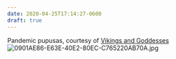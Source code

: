 ```yaml
---
date: 2020-04-25T17:14:27-0600
draft: true
---
```




Pandemic pupusas, courtesy of [Vikings and Goddesses](https://vikingsandgoddessespiecompany.com/) ![0901AE86-E63E-40E2-80EC-C765220AB70A.jpg](https://ianwhitney.micro.blog/uploads/2020/ea8b046fb2.jpg)



